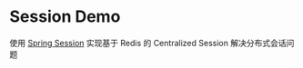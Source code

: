# Session Demo
使用 [Spring Session](https://spring.io/projects/spring-session) 实现基于 Redis 的 Centralized Session 解决分布式会话问题

